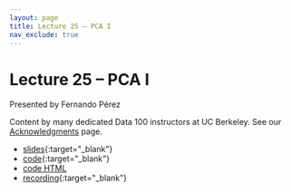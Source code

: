 ```yaml
---
layout: page
title: Lecture 25 – PCA I
nav_exclude: true
---
```


# Lecture 25 – PCA I

Presented by Fernando Pérez

Content by many dedicated Data 100 instructors at UC Berkeley. See our [Acknowledgments](../../acks) page.

- [slides](https://docs.google.com/presentation/d/1piTpSGD5t6NwWe9fTTri0J3gEJKyOdyTCtmrlIyrmu8/edit?usp=sharing){:target="_blank"}
- [code](https://data100.datahub.berkeley.edu/hub/user-redirect/git-pull?repo=https%3A%2F%2Fgithub.com%2FDS-100%2Ffa23-student&urlpath=lab%2Ftree%2Ffa23-student%2Flecture%2Flec25%2Flec25.ipynb&branch=main){:target="_blank"}
- [code HTML](../../resources/assets/lectures/lec25/lec25.html)
- [recording](https://youtu.be/YvjMncfj_h8){:target="_blank"}



